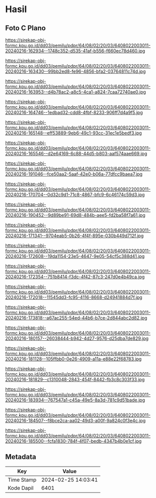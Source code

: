 # Hasil

## Foto C Plano

https://sirekap-obj-formc.kpu.go.id/dd03/pemilu/pdpr/64/08/02/20/03/6408022003011-20240216-162934--1748c352-d535-41af-b556-f660ec78d460.jpg

https://sirekap-obj-formc.kpu.go.id/dd03/pemilu/pdpr/64/08/02/20/03/6408022003011-20240216-163430--99bb2ed8-fe96-4856-bfa2-03764811c74d.jpg

https://sirekap-obj-formc.kpu.go.id/dd03/pemilu/pdpr/64/08/02/20/03/6408022003011-20240216-163953--d4b78ac2-a8c5-4ca1-a824-7caa72740ae0.jpg

https://sirekap-obj-formc.kpu.go.id/dd03/pemilu/pdpr/64/08/02/20/03/6408022003011-20240216-164746--1edbad32-cdd8-4fbf-8233-906ff7d4a9f5.jpg

https://sirekap-obj-formc.kpu.go.id/dd03/pemilu/pdpr/64/08/02/20/03/6408022003011-20240216-165148--eff53889-9eb6-49c1-93cc-31ec1e5bedf3.jpg

https://sirekap-obj-formc.kpu.go.id/dd03/pemilu/pdpr/64/08/02/20/03/6408022003011-20240216-165546--d2e64169-6c88-44d5-b803-aaf574aae669.jpg

https://sirekap-obj-formc.kpu.go.id/dd03/pemilu/pdpr/64/08/02/20/03/6408022003011-20240216-191046--fce50aa2-5aaf-42e0-b06a-77dfcc9baea7.jpg

https://sirekap-obj-formc.kpu.go.id/dd03/pemilu/pdpr/64/08/02/20/03/6408022003011-20240216-170704--0d32c9d1-71c8-4867-bfc9-6c46174c59d3.jpg

https://sirekap-obj-formc.kpu.go.id/dd03/pemilu/pdpr/64/08/02/20/03/6408022003011-20240216-190452--9d89be91-69d8-484b-aee5-fd2ba58f7a61.jpg

https://sirekap-obj-formc.kpu.go.id/dd03/pemilu/pdpr/64/08/02/20/03/6408022003011-20240216-171341--9704eab5-0b26-4f4f-895e-030b449d712f.jpg

https://sirekap-obj-formc.kpu.go.id/dd03/pemilu/pdpr/64/08/02/20/03/6408022003011-20240216-172608--19da1154-23e5-4647-9e05-54cf5c388d41.jpg

https://sirekap-obj-formc.kpu.go.id/dd03/pemilu/pdpr/64/08/02/20/03/6408022003011-20240216-172354--751b8414-f3dc-4f42-87c3-247d0e4b49ca.jpg

https://sirekap-obj-formc.kpu.go.id/dd03/pemilu/pdpr/64/08/02/20/03/6408022003011-20240216-172018--11545dd3-fc95-4116-8668-d24941884d7f.jpg

https://sirekap-obj-formc.kpu.go.id/dd03/pemilu/pdpr/64/08/02/20/03/6408022003011-20240216-173818--a67ac255-54ed-44b6-b7ce-2d844abc2d82.jpg

https://sirekap-obj-formc.kpu.go.id/dd03/pemilu/pdpr/64/08/02/20/03/6408022003011-20240216-180157--26038444-b942-4d27-9576-d25dba7de829.jpg

https://sirekap-obj-formc.kpu.go.id/dd03/pemilu/pdpr/64/08/02/20/03/6408022003011-20240216-181128--105ffbb0-0e26-4909-a11a-e88e22f68783.jpg

https://sirekap-obj-formc.kpu.go.id/dd03/pemilu/pdpr/64/08/02/20/03/6408022003011-20240216-181829--c1310048-2843-454f-8442-fb3c8c303f33.jpg

https://sirekap-obj-formc.kpu.go.id/dd03/pemilu/pdpr/64/08/02/20/03/6408022003011-20240216-183934--767547a1-c45a-49e5-8a3d-781c9d51bade.jpg

https://sirekap-obj-formc.kpu.go.id/dd03/pemilu/pdpr/64/08/02/20/03/6408022003011-20240216-184507--f8bce2ca-aa02-49d3-a00f-9a824c0f3e4c.jpg

https://sirekap-obj-formc.kpu.go.id/dd03/pemilu/pdpr/64/08/02/20/03/6408022003011-20240216-185500--fcfa1830-784f-4f07-bedb-4347b4b0e1cf.jpg


## Metadata

| Key        | Value               |
| ---------- | ------------------- |
| Time Stamp | 2024-02-25 14:03:41 |
| Kode Dapil | 6401                |



